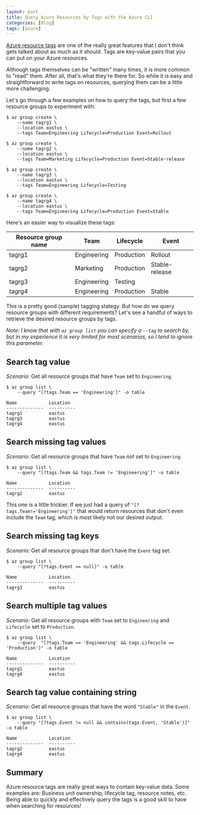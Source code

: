 ```yaml
---
layout: post
title: Query Azure Resources by Tags with the Azure CLI
categories: [Blog]
tags: [azure]
---
```


[Azure resource tags](https://docs.microsoft.com/en-us/azure/azure-resource-manager/management/tag-resources) are one of the really great features that I don't think gets talked about as much as it should. Tags are key-value pairs that you can put on your Azure resources.

Although tags themselves can be "written" many times, it is more common to "read" them. After all, that's what they're there for. So while it is easy and straightforward to write tags on resources, querying them can be a little more challenging.

Let's go through a few examples on how to query the tags, but first a few resource groups to experiment with:

```
$ az group create \
    --name tagrg1 \
    --location eastus \
    --tags Team=Engineering Lifecycle=Production Event=Rollout

$ az group create \
    --name tagrg2 \
    --location eastus \
    --tags Team=Marketing Lifecycle=Production Event=Stable-release

$ az group create \
    --name tagrg3 \
    --location eastus \
    --tags Team=Engineering Lifecycle=Testing

$ az group create \
    --name tagrg4 \
    --location eastus \
    --tags Team=Engineering Lifecycle=Production Event=Stable
```

Here's an easier way to visualize these tags:

| Resource group name | Team | Lifecycle | Event |
| ------------------- | ---- | --------- | ----- |
| tagrg1 | Engineering | Production | Rollout |
| tagrg2 | Marketing | Production | Stable-release |
| tagrg3 | Engineering | Testing | |
| tagrg4 | Engineering | Production | Stable |

This is a pretty good (sample) tagging stategy. But how do we query resource groups with different requirements? Let's see a handful of ways to retrieve the desired resource groups by tags.

*Note: I know that with `az group list` you can specify a `--tag` to search by, but in my experience it is very limited for most scenarios, so I tend to ignore this parameter.*

## Search tag value

*Scenario*: Get all resource groups that have `Team` set to `Engineering`.

```
$ az group list \
    --query "[?tags.Team == 'Engineering']" -o table
```

```
Name            Location
--------------  ----------
tagrg1          eastus
tagrg3          eastus
tagrg4          eastus
```

## Search missing tag values

*Scenario*: Get all resource groups that have `Team` *not* set to `Engineering`.

```
$ az group list \
    --query "[?tags.Team && tags.Team != 'Engineering']" -o table
```

```
Name            Location
--------------  ----------
tagrg2          eastus
```

This one is a little trickier. If we just had a query of `"[?tags.Team!='Engineering']"` that would return resources that don't even include the `Team` tag, which is most likely not our desired output.

## Search missing tag keys

*Scenario*: Get all resource groups that don't have the `Event` tag set.

```
$ az group list \
    --query "[?tags.Event == null]" -o table
```

```
Name            Location
--------------  ----------
tagrg3          eastus
```

## Search multiple tag values

*Scenario*: Get all resource groups with `Team` set to `Engineering` and `Lifecycle` set to `Production`.

```
$ az group list \
    --query  "[?tags.Team == 'Engineering' && tags.Lifecycle == 'Production']" -o table
```

```
Name            Location
--------------  ----------
tagrg1          eastus
tagrg4          eastus
```

## Search tag value containing string

*Scenario*: Get all resource groups that have the word `"Stable"` in the `Event`.

```
$ az group list \
    --query "[?tags.Event != null && contains(tags.Event, 'Stable')]" -o table
```

```
Name            Location
--------------  ----------
tagrg2          eastus
tagrg4          eastus
```

## Summary

Azure resource tags are really great ways to contain key-value data. Some examples are: Business unit ownership, lifecycle tag, resource notes, etc. Being able to quickly and effectively query the tags is a good skill to have when searching for resources!
